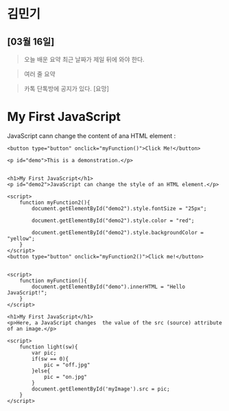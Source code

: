 # 김민기
## [03월 16일]
> 오늘 배운 요약
> 최근 날짜가 제일 뒤에 와야 한다.

> 여러 줄 요약

> 카톡 단톡방에 공지가 있다. [요망]
>


## 

 <h1>My First JavaScript</h1>
    <p>JavaScript cann change the content of ana HTML element : </p>

    <button type="button" onclick="myFunction()">Click Me!</button>

    <p id="demo">This is a demonstration.</p>


    <h1>My First JavaScript</h1>    
    <p id="demo2">JavaScript can change the style of an HTML element.</p>

    <script>
        function myFunction2(){
            document.getElementById("demo2").style.fontSize = "25px";

            document.getElementById("demo2").style.color = "red";

            document.getElementById("demo2").style.backgroundColor = "yellow";
        }
    </script>
    <button type="button" onclick="myFunction2()">Click me!</button>


    <script>
        function myFunction(){
            document.getElementById("demo").innerHTML = "Hello JavaScript!";
        }
    </script>

    <h1>My First JavaScript</h1>
    <p>Here, a JavaScript changes  the value of the src (source) attribute of an image.</p>

    <script>
        function light(sw){
            var pic;
            if(sw == 0){
                pic = "off.jpg"
            }else{
                pic = "on.jpg"
            }
            document.getElementById('myImage').src = pic;
        }
    </script>
